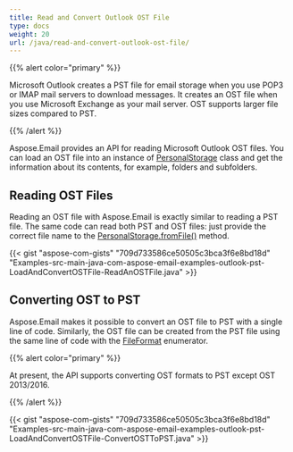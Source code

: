 ```yaml
---
title: Read and Convert Outlook OST File
type: docs
weight: 20
url: /java/read-and-convert-outlook-ost-file/
---
```


{{% alert color="primary" %}} 

Microsoft Outlook creates a PST file for email storage when you use POP3 or IMAP mail servers to download messages. It creates an OST file when you use Microsoft Exchange as your mail server. OST supports larger file sizes compared to PST.

{{% /alert %}} 

Aspose.Email provides an API for reading Microsoft Outlook OST files. You can load an OST file into an instance of [PersonalStorage](https://apireference.aspose.com/java/email/com.aspose.email/PersonalStorage) class and get the information about its contents, for example, folders and subfolders.
## **Reading OST Files**
Reading an OST file with Aspose.Email is exactly similar to reading a PST file. The same code can read both PST and OST files: just provide the correct file name to the [PersonalStorage.fromFile()](https://apireference.aspose.com/java/email/com.aspose.email/PersonalStorage#fromFile\(java.lang.String\)) method.

{{< gist "aspose-com-gists" "709d733586ce50505c3bca3f6e8bd18d" "Examples-src-main-java-com-aspose-email-examples-outlook-pst-LoadAndConvertOSTFile-ReadAnOSTFile.java" >}}
## **Converting OST to PST**
Aspose.Email makes it possible to convert an OST file to PST with a single line of code. Similarly, the OST file can be created from the PST file using the same line of code with the [FileFormat](https://apireference.aspose.com/java/email/com.aspose.email/FileFormat) enumerator.

{{% alert color="primary" %}} 

At present, the API supports converting OST formats to PST except OST 2013/2016.

{{% /alert %}} 

{{< gist "aspose-com-gists" "709d733586ce50505c3bca3f6e8bd18d" "Examples-src-main-java-com-aspose-email-examples-outlook-pst-LoadAndConvertOSTFile-ConvertOSTToPST.java" >}}
